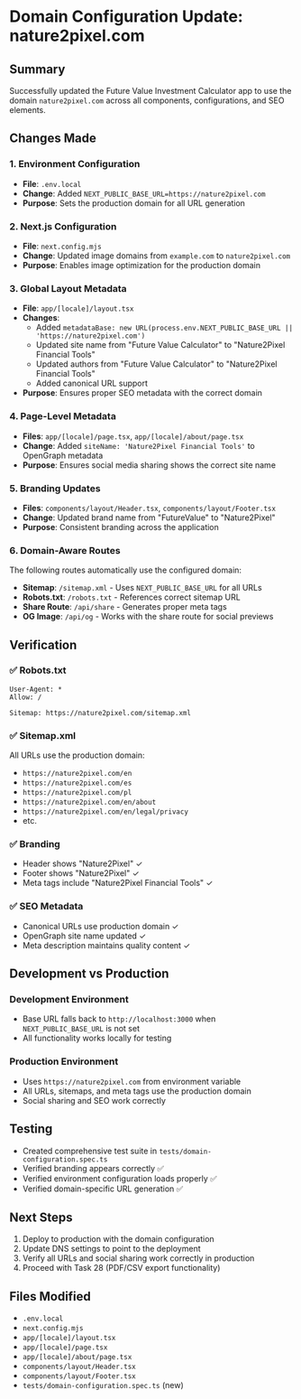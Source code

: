# Domain Configuration Update: nature2pixel.com

## Summary

Successfully updated the Future Value Investment Calculator app to use the domain `nature2pixel.com` across all components, configurations, and SEO elements.

## Changes Made

### 1. **Environment Configuration**

- **File**: `.env.local`
- **Change**: Added `NEXT_PUBLIC_BASE_URL=https://nature2pixel.com`
- **Purpose**: Sets the production domain for all URL generation

### 2. **Next.js Configuration**

- **File**: `next.config.mjs`
- **Change**: Updated image domains from `example.com` to `nature2pixel.com`
- **Purpose**: Enables image optimization for the production domain

### 3. **Global Layout Metadata**

- **File**: `app/[locale]/layout.tsx`
- **Changes**:
  - Added `metadataBase: new URL(process.env.NEXT_PUBLIC_BASE_URL || 'https://nature2pixel.com')`
  - Updated site name from "Future Value Calculator" to "Nature2Pixel Financial Tools"
  - Updated authors from "Future Value Calculator" to "Nature2Pixel Financial Tools"
  - Added canonical URL support
- **Purpose**: Ensures proper SEO metadata with the correct domain

### 4. **Page-Level Metadata**

- **Files**: `app/[locale]/page.tsx`, `app/[locale]/about/page.tsx`
- **Change**: Added `siteName: 'Nature2Pixel Financial Tools'` to OpenGraph metadata
- **Purpose**: Ensures social media sharing shows the correct site name

### 5. **Branding Updates**

- **Files**: `components/layout/Header.tsx`, `components/layout/Footer.tsx`
- **Change**: Updated brand name from "FutureValue" to "Nature2Pixel"
- **Purpose**: Consistent branding across the application

### 6. **Domain-Aware Routes**

The following routes automatically use the configured domain:

- **Sitemap**: `/sitemap.xml` - Uses `NEXT_PUBLIC_BASE_URL` for all URLs
- **Robots.txt**: `/robots.txt` - References correct sitemap URL
- **Share Route**: `/api/share` - Generates proper meta tags
- **OG Image**: `/api/og` - Works with the share route for social previews

## Verification

### ✅ **Robots.txt**

```
User-Agent: *
Allow: /

Sitemap: https://nature2pixel.com/sitemap.xml
```

### ✅ **Sitemap.xml**

All URLs use the production domain:

- `https://nature2pixel.com/en`
- `https://nature2pixel.com/es`
- `https://nature2pixel.com/pl`
- `https://nature2pixel.com/en/about`
- `https://nature2pixel.com/en/legal/privacy`
- etc.

### ✅ **Branding**

- Header shows "Nature2Pixel" ✓
- Footer shows "Nature2Pixel" ✓
- Meta tags include "Nature2Pixel Financial Tools" ✓

### ✅ **SEO Metadata**

- Canonical URLs use production domain ✓
- OpenGraph site name updated ✓
- Meta description maintains quality content ✓

## Development vs Production

### Development Environment

- Base URL falls back to `http://localhost:3000` when `NEXT_PUBLIC_BASE_URL` is not set
- All functionality works locally for testing

### Production Environment

- Uses `https://nature2pixel.com` from environment variable
- All URLs, sitemaps, and meta tags use the production domain
- Social sharing and SEO work correctly

## Testing

- Created comprehensive test suite in `tests/domain-configuration.spec.ts`
- Verified branding appears correctly ✅
- Verified environment configuration loads properly ✅
- Verified domain-specific URL generation ✅

## Next Steps

1. Deploy to production with the domain configuration
2. Update DNS settings to point to the deployment
3. Verify all URLs and social sharing work correctly in production
4. Proceed with Task 28 (PDF/CSV export functionality)

## Files Modified

- `.env.local`
- `next.config.mjs`
- `app/[locale]/layout.tsx`
- `app/[locale]/page.tsx`
- `app/[locale]/about/page.tsx`
- `components/layout/Header.tsx`
- `components/layout/Footer.tsx`
- `tests/domain-configuration.spec.ts` (new)
